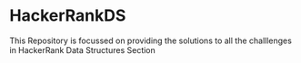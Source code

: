 # HackerRankDS

This Repository is focussed on providing the solutions to all the challlenges in HackerRank Data Structures Section 
